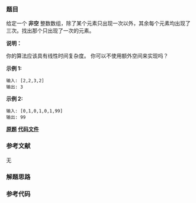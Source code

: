 ### 题目
给定一个 **非空** 整数数组，除了某个元素只出现一次以外，其余每个元素均出现了三次。找出那个只出现了一次的元素。

**说明：**

你的算法应该具有线性时间复杂度。 你可以不使用额外空间来实现吗？

**示例 1:**

    
    
    输入: [2,2,3,2]
    输出: 3
    

**示例  2:**

    
    
    输入: [0,1,0,1,0,1,99]
    输出: 99

 **[原题](https://leetcode-cn.com/problems/single-number-ii/)**    **[代码文件]()**


### 参考文献
无

### 解题思路




### 参考代码

```go


```





